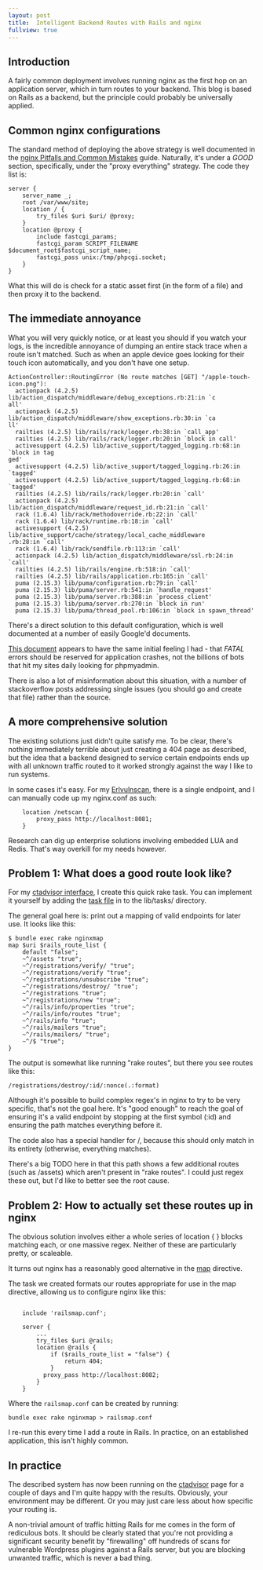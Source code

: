 ```yaml
---
layout: post
title:  Intelligent Backend Routes with Rails and nginx
fullview: true
---
```


## Introduction
A fairly common deployment involves running nginx as the first hop on an application server, which in turn routes to your backend. This blog is based on Rails as a backend, but the principle could probably be universally applied.

## Common nginx configurations
The standard method of deploying the above strategy is well documented in the [nginx Pitfalls and Common Mistakes](https://www.nginx.com/resources/wiki/start/topics/tutorials/config_pitfalls/) guide. Naturally, it's under a *GOOD* section, specifically, under the "proxy everything" strategy. The code they list is:

```
server {
    server_name _;
    root /var/www/site;
    location / {
        try_files $uri $uri/ @proxy;
    }
    location @proxy {
        include fastcgi_params;
        fastcgi_param SCRIPT_FILENAME $document_root$fastcgi_script_name;
        fastcgi_pass unix:/tmp/phpcgi.socket;
    }
}

```

What this will do is check for a static asset first (in the form of a file) and then proxy it to the backend.

## The immediate annoyance
What you will very quickly notice, or at least you should if you watch your logs, is the incredible annoyance of dumping an entire stack trace when a route isn't matched. Such as when an apple device goes looking for their touch icon automatically, and you don't have one setup.

```
ActionController::RoutingError (No route matches [GET] "/apple-touch-icon.png"):
  actionpack (4.2.5) lib/action_dispatch/middleware/debug_exceptions.rb:21:in `c
all'
  actionpack (4.2.5) lib/action_dispatch/middleware/show_exceptions.rb:30:in `ca
ll'
  railties (4.2.5) lib/rails/rack/logger.rb:38:in `call_app'
  railties (4.2.5) lib/rails/rack/logger.rb:20:in `block in call'
  activesupport (4.2.5) lib/active_support/tagged_logging.rb:68:in `block in tag
ged'
  activesupport (4.2.5) lib/active_support/tagged_logging.rb:26:in `tagged'
  activesupport (4.2.5) lib/active_support/tagged_logging.rb:68:in `tagged'
  railties (4.2.5) lib/rails/rack/logger.rb:20:in `call'
  actionpack (4.2.5) lib/action_dispatch/middleware/request_id.rb:21:in `call'
  rack (1.6.4) lib/rack/methodoverride.rb:22:in `call'
  rack (1.6.4) lib/rack/runtime.rb:18:in `call'
  activesupport (4.2.5) lib/active_support/cache/strategy/local_cache_middleware
.rb:28:in `call'
  rack (1.6.4) lib/rack/sendfile.rb:113:in `call'
  actionpack (4.2.5) lib/action_dispatch/middleware/ssl.rb:24:in `call'
  railties (4.2.5) lib/rails/engine.rb:518:in `call'
  railties (4.2.5) lib/rails/application.rb:165:in `call'
  puma (2.15.3) lib/puma/configuration.rb:79:in `call'
  puma (2.15.3) lib/puma/server.rb:541:in `handle_request'
  puma (2.15.3) lib/puma/server.rb:388:in `process_client'
  puma (2.15.3) lib/puma/server.rb:270:in `block in run'
  puma (2.15.3) lib/puma/thread_pool.rb:106:in `block in spawn_thread'

```

There's a direct solution to this default configuration, which is well documented at a number of easily Google'd documents.

[This document](http://rubyjunky.com/cleaning-up-rails-4-production-logging.html) appears to have the same initial feeling I had - that *FATAL* errors should be reserved for application crashes, not the billions of bots that hit my sites daily looking for phpmyadmin.

There is also a lot of misinformation about this situation, with a number of stackoverflow posts addressing single issues (you should go and create that file) rather than the source.

## A more comprehensive solution

The existing solutions just didn't quite satisfy me. To be clear, there's nothing immediately terrible about just creating a 404 page as described, but the idea that a backend designed to service certain endpoints ends up with all unknown traffic routed to it worked strongly against the way I like to run systems.

In some cases it's easy. For my [Erlvulnscan](https://erlvulnscan.lolware.net), there is a single endpoint, and I can manually code up my nginx.conf as such:

```
    location /netscan {
        proxy_pass http://localhost:8081;
    }
```

Research can dig up enterprise solutions involving embedded LUA and Redis. That's way overkill for my needs however.

## Problem 1: What does a good route look like?

For my [ctadvisor interface](https://github.com/technion/ct_advisor_int), I create this quick rake task. You can implement it yourself by adding the [task file](https://github.com/technion/ct_advisor_int/blob/master/lib/tasks/nginxmap.rake) in to the lib/tasks/ directory.

The general goal here is: print out a mapping of valid endpoints for later use. It looks like this:

```
$ bundle exec rake nginxmap
map $uri $rails_route_list {
    default "false";
    ~^/assets "true";
    ~^/registrations/verify/ "true";
    ~^/registrations/verify "true";
    ~^/registrations/unsubscribe "true";
    ~^/registrations/destroy/ "true";
    ~^/registrations "true";
    ~^/registrations/new "true";
    ~^/rails/info/properties "true";
    ~^/rails/info/routes "true";
    ~^/rails/info "true";
    ~^/rails/mailers "true";
    ~^/rails/mailers/ "true";
    ~^/$ "true";
}
```

The output is somewhat like running "rake routes", but there you see routes like this:

```
/registrations/destroy/:id/:nonce(.:format)
```

Although it's possible to build complex regex's in nginx to try to be very specific, that's not the goal here. It's "good enough" to reach the goal of ensuring it's a valid endpoint by stopping at the first symbol (:id) and ensuring the path matches everything before it.

The code also has a special handler for /, because this should only match in its entirety (otherwise, everything matches).

There's a big TODO here in that this path shows a few additional routes (such as /assets) which aren't present in "rake routes". I could just regex these out, but I'd like to better see the root cause.

## Problem 2: How to actually set these routes up in nginx

The obvious solution involves either a whole series of location { } blocks matching each, or one massive regex. Neither of these are particularly pretty, or scaleable.

It turns out nginx has a reasonably good alternative in the [map](http://nginx.org/en/docs/http/ngx_http_map_module.html) directive.

The task we created formats our routes appropriate for use in the map directive, allowing us to configure nginx like this:

```

    include 'railsmap.conf';

    server {
        ...
        try_files $uri @rails;
        location @rails {
            if ($rails_route_list = "false") {
                return 404;
            }
          proxy_pass http://localhost:8082;
        }
    }
```

Where the `railsmap.conf` can be created by running:

```
bundle exec rake nginxmap > railsmap.conf
```

I re-run this every time I add a route in Rails. In practice, on an established application, this isn't highly common.

## In practice

The described system has now been running on the [ctadvisor](https://ctadvisor.lolware.net) page for a couple of days and I'm quite happy with the results. Obviously, your environment may be different. Or you may just care less about how specific your routing is.

A non-trivial amount of traffic hitting Rails for me comes in the form of rediculous bots. It should be clearly stated that you're not providing a significant security benefit by "firewalling" off hundreds of scans for vulnerable Wordpress plugins against a Rails server, but you are blocking unwanted traffic, which is never a bad thing.

